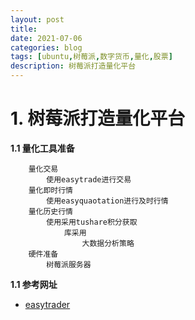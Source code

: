 ```yaml
---
layout: post
title: 
date: 2021-07-06
categories: blog
tags: [ubuntu,树莓派,数字货币,量化,股票]
description: 树莓派打造量化平台
---
```


# 1. 树莓派打造量化平台 #

**1.1 量化工具准备**
	
		量化交易 
			使用easytrade进行交易
		量化即时行情
			使用easyquaotation进行及时行情
		量化历史行情
			使用采用tushare积分获取
				库采用
					大数据分析策略
		硬件准备
			树莓派服务器
		

**1.1 参考网址**
	
* [easytrader][easytraderurl]

[easytraderurl]: https://www.abcfund.cn/indice/home.php